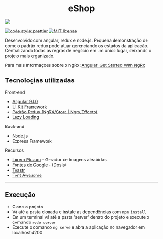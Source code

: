 <h1 align="center">eShop</h1>
<p align-"center">
  <img src="https://i.imgur.com/WxCGwxu.png" />
</p>

[![code style: prettier](https://img.shields.io/badge/code_style-prettier-ff69b4.svg?style=flat-square)](https://github.com/prettier/prettier) [![MIT license](https://img.shields.io/badge/License-MIT-blue.svg)](https://lbesson.mit-license.org/)

Desenvolvido com angular, redux e node.js. Pequena demonstração de como o padrão redux pode atuar gerenciando os estados da aplicação. Centralizando todas as regras de negócio em um único lugar, deixando o projeto mais organizado.

Para mais informações sobre o NgRx: [Angular: Get Started With NgRx](https://medium.com/better-programming/angular-getting-started-with-ngrx-75b9139c23eb)

## Tecnologias utilizadas

Front-end

- [Angular 9.1.0](https://github.com/angular/angular-cli)
- [UI Kit Framework](https://getuikit.com/)
- [Padrão Redux (NgRX/Store | Ngrx/Effects)](https://ngrx.io/guide/store)
- [Lazy Loading](https://angular.io/guide/lazy-loading-ngmodules)

Back-end

- [Node.js](https://nodejs.org/)
- [Express Framework](https://expressjs.com/pt-br/)

Recursos

- [Lorem Picsum](https://picsum.photos/) - Gerador de imagens aleatórias
- [Fontes do Google](https://fonts.google.com/) - (Dosis)
- [Toastr](https://www.npmjs.com/package/ngx-toastr)
- [Font Awesome](https://fontawesome.com/)

---

## Execução

- Clone o projeto
- Vá até a pasta clonada e instale as dependências com `npm install`
- Em um terminal vá até a pasta 'server' dentro do projeto e execute o comando `node server`
- Execute o comando `ng serve` e abra a aplicação no navegador em localhost:4200
